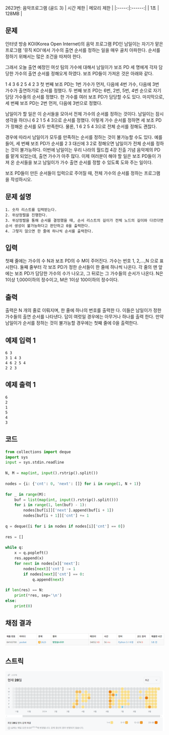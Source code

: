 2623번: 음악프로그램 (골드 3)
| 시간 제한 | 메모리 제한 |
|:-----:|:------:|
|  1초   | 128MB  |

## 문제

인터넷 방송 KOI(Korea Open Internet)의 음악 프로그램 PD인 남일이는 자기가 맡은 프로그램 '뮤직 KOI'에서 가수의 출연 순서를 정하는 일을 매우 골치 아파한다. 순서를 정하기 위해서는 많은 조건을 따져야 한다.

그래서 오늘 출연 예정인 여섯 팀의 가수에 대해서 남일이가 보조 PD 세 명에게 각자 담당한 가수의 출연 순서를 정해오게 하였다. 보조 PD들이 가져온 것은 아래와 같다.

1 4 3
6 2 5 4
2 3
첫 번째 보조 PD는 1번 가수가 먼저, 다음에 4번 가수, 다음에 3번 가수가 출연하기로 순서를 정했다. 두 번째 보조 PD는 6번, 2번, 5번, 4번 순으로 자기 담당 가수들의 순서를 정했다. 한 가수를 여러 보조 PD가 담당할 수도 있다. 마지막으로, 세 번째 보조 PD는 2번 먼저, 다음에 3번으로 정했다.

남일이가 할 일은 이 순서들을 모아서 전체 가수의 순서를 정하는 것이다. 남일이는 잠시 생각을 하더니 6 2 1 5 4 3으로 순서를 정했다. 이렇게 가수 순서를 정하면 세 보조 PD가 정해온 순서를 모두 만족한다. 물론, 1 6 2 5 4 3으로 전체 순서를 정해도 괜찮다.

경우에 따라서 남일이가 모두를 만족하는 순서를 정하는 것이 불가능할 수도 있다. 예를 들어, 세 번째 보조 PD가 순서를 2 3 대신에 3 2로 정해오면 남일이가 전체 순서를 정하는 것이 불가능하다. 이번에 남일이는 우리 나라의 월드컵 4강 진출 기념 음악제의 PD를 맡게 되었는데, 출연 가수가 아주 많다. 이제 여러분이 해야 할 일은 보조 PD들이 가져 온 순서들을 보고 남일이가 가수 출연 순서를 정할 수 있도록 도와 주는 일이다.

보조 PD들이 만든 순서들이 입력으로 주어질 때, 전체 가수의 순서를 정하는 프로그램을 작성하시오.

## 문제 설명
```text
1. 숫자 리스트를 입력받는다.
2. 위상정렬을 진행한다.
3. 위상정렬을 통해 순서를 결정했을 때, 순서 리스트의 길이가 전체 노드의 길이와 다르다면 순서 생성이 불가능하다고 판단하고 0을 출력한다.
4. 그렇지 않으면 한 줄에 하나씩 순서를 출력한다. 
```

## 입력
첫째 줄에는 가수의 수 N과 보조 PD의 수 M이 주어진다. 가수는 번호 1, 2,…,N 으로 표시한다. 둘째 줄부터 각 보조 PD가 정한 순서들이 한 줄에 하나씩 나온다. 각 줄의 맨 앞에는 보조 PD가 담당한 가수의 수가 나오고, 그 뒤로는 그 가수들의 순서가 나온다. N은 1이상 1,000이하의 정수이고, M은 1이상 100이하의 정수이다.

## 출력
출력은 N 개의 줄로 이뤄지며, 한 줄에 하나의 번호를 출력한 다. 이들은 남일이가 정한 가수들의 출연 순서를 나타낸다. 답이 여럿일 경우에는 아무거나 하나를 출력 한다. 만약 남일이가 순서를 정하는 것이 불가능할 경우에는 첫째 줄에 0을 출력한다.



## 예제 입력 1 
```text
6 3
3 1 4 3
4 6 2 5 4
2 2 3
```
## 예제 출력 1 
```text
6
2
1
5
4
3
```




## 코드
```python
from collections import deque
import sys
input = sys.stdin.readline

N, M = map(int, input().rstrip().split())

nodes = {i: {'cnt': 0, 'next': []} for i in range(1, N + 1)}

for _ in range(M):
    buf = list(map(int, input().rstrip().split()))
    for i in range(1, len(buf) - 1):
        nodes[buf[i]]['next'].append(buf[i + 1])
        nodes[buf[i + 1]]['cnt'] += 1

q = deque([i for i in nodes if nodes[i]['cnt'] == 0])

res = []

while q:
    x = q.popleft()
    res.append(x)
    for next in nodes[x]['next']:
        nodes[next]['cnt'] -= 1
        if nodes[next]['cnt'] == 0:
            q.append(next)

if len(res) == N:
    print(*res, sep='\n')
else:
    print(0)

```

## 채점 결과
![img.png](img.png)

## 스트릭
![img_1.png](img_1.png)